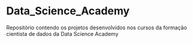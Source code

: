 # Data_Science_Academy
Repositório contendo os projetos desenvolvidos nos cursos da formação cientista de dados da Data Science Academy
